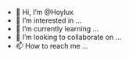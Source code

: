 - 👋 Hi, I’m @Hoylux
- 👀 I’m interested in ...
- 🌱 I’m currently learning ...
- 💞️ I’m looking to collaborate on ...
- 📫 How to reach me ...

<!---
Hoylux/Hoylux is a ✨ special ✨ repository because its `README.md` (this file) appears on your GitHub profile.
You can click the Preview link to take a look at your changes.
--->
